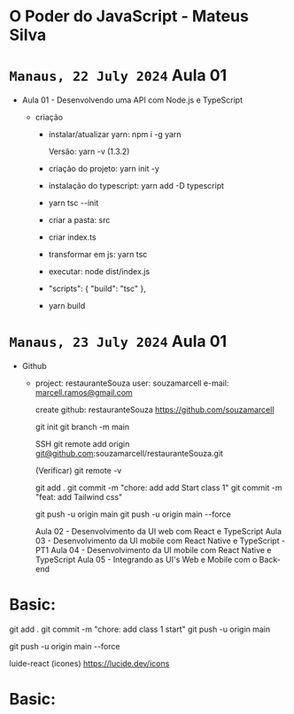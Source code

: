 # O Poder do JavaScript - Mateus Silva

# `Manaus, 22 July 2024` Aula 01

- Aula 01 - Desenvolvendo uma API com Node.js e TypeScript

  - criação

    - instalar/atualizar yarn: npm i -g yarn

      Versão: yarn -v (1.3.2)

    - criação do projeto: yarn init -y

    - instalação do typescript: yarn add -D typescript

    - yarn tsc --init

    - criar a pasta: src

    - criar index.ts

    - transformar em js: yarn tsc

    - executar: node dist/index.js

    - "scripts": {
      "build": "tsc"
      },

    - yarn build

# `Manaus, 23 July 2024` Aula 01

- Github

  - project: restauranteSouza
    user: souzamarcell
    e-mail: marcell.ramos@gmail.com

    create github: restauranteSouza
    https://github.com/souzamarcell

    git init
    git branch -m main

    SSH
    git remote add origin git@github.com:souzamarcell/restauranteSouza.git

    (Verificar)
    git remote -v

    git add .
    git commit -m "chore: add add Start class 1"
    git commit -m "feat: add Tailwind css"

    git push -u origin main
    git push -u origin main --force

    Aula 02 - Desenvolvimento da UI web com React e TypeScript
    Aula 03 - Desenvolvimento da UI mobile com React Native e TypeScript - PT1
    Aula 04 - Desenvolvimento da UI mobile com React Native e TypeScript
    Aula 05 - Integrando as UI's Web e Mobile com o Back-end

# **Basic:**

git add .
git commit -m "chore: add class 1 start"
git push -u origin main

git push -u origin main --force

luide-react (icones)
https://lucide.dev/icons

# **Basic:**
